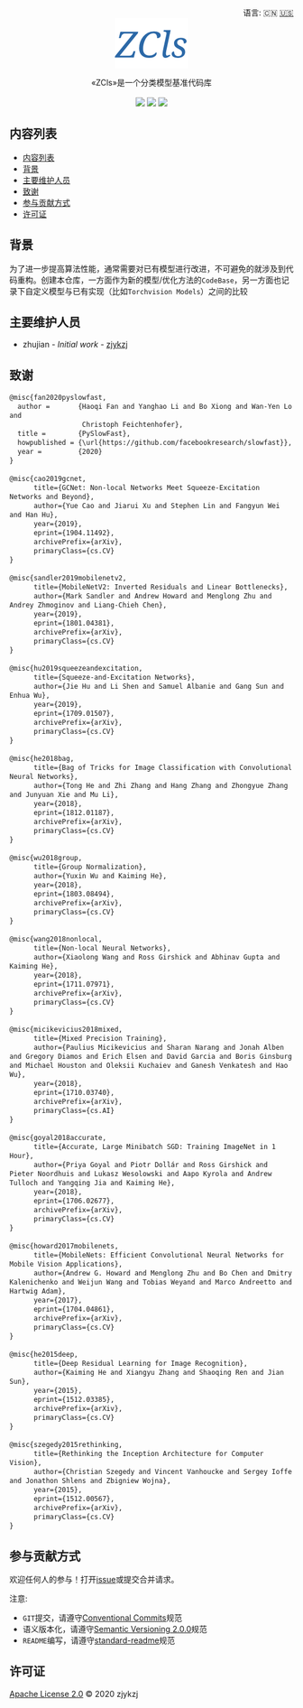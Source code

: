 <div align="right">
  语言:
    🇨🇳
  <a title="英语" href="./README.en.md">🇺🇸</a>
  <!-- <a title="俄语" href="../ru/README.md">🇷🇺</a> -->
</div>

 <div align="center"><a title="" href="git@github.com:ZJCV/ZCls.git"><img align="center" src="./imgs/ZCls.png"></a></div>

<p align="center">
  «ZCls»是一个分类模型基准代码库
<br>
<br>
  <a href="https://github.com/RichardLitt/standard-readme"><img src="https://img.shields.io/badge/standard--readme-OK-green.svg?style=flat-square"></a>
  <a href="https://conventionalcommits.org"><img src="https://img.shields.io/badge/Conventional%20Commits-1.0.0-yellow.svg"></a>
  <a href="http://commitizen.github.io/cz-cli/"><img src="https://img.shields.io/badge/commitizen-friendly-brightgreen.svg"></a>
</p>

## 内容列表

- [内容列表](#内容列表)
- [背景](#背景)
- [主要维护人员](#主要维护人员)
- [致谢](#致谢)
- [参与贡献方式](#参与贡献方式)
- [许可证](#许可证)

## 背景

为了进一步提高算法性能，通常需要对已有模型进行改进，不可避免的就涉及到代码重构。创建本仓库，一方面作为新的模型/优化方法的`CodeBase`，另一方面也记录下自定义模型与已有实现（比如`Torchvision Models`）之间的比较

## 主要维护人员

* zhujian - *Initial work* - [zjykzj](https://github.com/zjykzj)

## 致谢

```
@misc{fan2020pyslowfast,
  author =       {Haoqi Fan and Yanghao Li and Bo Xiong and Wan-Yen Lo and
                  Christoph Feichtenhofer},
  title =        {PySlowFast},
  howpublished = {\url{https://github.com/facebookresearch/slowfast}},
  year =         {2020}
}

@misc{cao2019gcnet,
      title={GCNet: Non-local Networks Meet Squeeze-Excitation Networks and Beyond}, 
      author={Yue Cao and Jiarui Xu and Stephen Lin and Fangyun Wei and Han Hu},
      year={2019},
      eprint={1904.11492},
      archivePrefix={arXiv},
      primaryClass={cs.CV}
}

@misc{sandler2019mobilenetv2,
      title={MobileNetV2: Inverted Residuals and Linear Bottlenecks}, 
      author={Mark Sandler and Andrew Howard and Menglong Zhu and Andrey Zhmoginov and Liang-Chieh Chen},
      year={2019},
      eprint={1801.04381},
      archivePrefix={arXiv},
      primaryClass={cs.CV}
}

@misc{hu2019squeezeandexcitation,
      title={Squeeze-and-Excitation Networks}, 
      author={Jie Hu and Li Shen and Samuel Albanie and Gang Sun and Enhua Wu},
      year={2019},
      eprint={1709.01507},
      archivePrefix={arXiv},
      primaryClass={cs.CV}
}

@misc{he2018bag,
      title={Bag of Tricks for Image Classification with Convolutional Neural Networks}, 
      author={Tong He and Zhi Zhang and Hang Zhang and Zhongyue Zhang and Junyuan Xie and Mu Li},
      year={2018},
      eprint={1812.01187},
      archivePrefix={arXiv},
      primaryClass={cs.CV}
}

@misc{wu2018group,
      title={Group Normalization}, 
      author={Yuxin Wu and Kaiming He},
      year={2018},
      eprint={1803.08494},
      archivePrefix={arXiv},
      primaryClass={cs.CV}
}

@misc{wang2018nonlocal,
      title={Non-local Neural Networks}, 
      author={Xiaolong Wang and Ross Girshick and Abhinav Gupta and Kaiming He},
      year={2018},
      eprint={1711.07971},
      archivePrefix={arXiv},
      primaryClass={cs.CV}
}

@misc{micikevicius2018mixed,
      title={Mixed Precision Training}, 
      author={Paulius Micikevicius and Sharan Narang and Jonah Alben and Gregory Diamos and Erich Elsen and David Garcia and Boris Ginsburg and Michael Houston and Oleksii Kuchaiev and Ganesh Venkatesh and Hao Wu},
      year={2018},
      eprint={1710.03740},
      archivePrefix={arXiv},
      primaryClass={cs.AI}
}

@misc{goyal2018accurate,
      title={Accurate, Large Minibatch SGD: Training ImageNet in 1 Hour}, 
      author={Priya Goyal and Piotr Dollár and Ross Girshick and Pieter Noordhuis and Lukasz Wesolowski and Aapo Kyrola and Andrew Tulloch and Yangqing Jia and Kaiming He},
      year={2018},
      eprint={1706.02677},
      archivePrefix={arXiv},
      primaryClass={cs.CV}
}

@misc{howard2017mobilenets,
      title={MobileNets: Efficient Convolutional Neural Networks for Mobile Vision Applications}, 
      author={Andrew G. Howard and Menglong Zhu and Bo Chen and Dmitry Kalenichenko and Weijun Wang and Tobias Weyand and Marco Andreetto and Hartwig Adam},
      year={2017},
      eprint={1704.04861},
      archivePrefix={arXiv},
      primaryClass={cs.CV}
}

@misc{he2015deep,
      title={Deep Residual Learning for Image Recognition}, 
      author={Kaiming He and Xiangyu Zhang and Shaoqing Ren and Jian Sun},
      year={2015},
      eprint={1512.03385},
      archivePrefix={arXiv},
      primaryClass={cs.CV}
}

@misc{szegedy2015rethinking,
      title={Rethinking the Inception Architecture for Computer Vision}, 
      author={Christian Szegedy and Vincent Vanhoucke and Sergey Ioffe and Jonathon Shlens and Zbigniew Wojna},
      year={2015},
      eprint={1512.00567},
      archivePrefix={arXiv},
      primaryClass={cs.CV}
}
```

## 参与贡献方式

欢迎任何人的参与！打开[issue](https://github.com/zjykzj/ZCls/issues)或提交合并请求。

注意:

* `GIT`提交，请遵守[Conventional Commits](https://www.conventionalcommits.org/en/v1.0.0-beta.4/)规范
* 语义版本化，请遵守[Semantic Versioning 2.0.0](https://semver.org)规范
* `README`编写，请遵守[standard-readme](https://github.com/RichardLitt/standard-readme)规范

## 许可证

[Apache License 2.0](LICENSE) © 2020 zjykzj